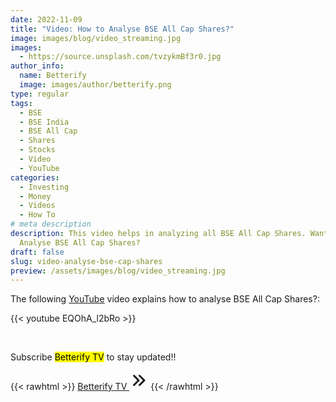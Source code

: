 ```yaml
---
date: 2022-11-09
title: "Video: How to Analyse BSE All Cap Shares?"
image: images/blog/video_streaming.jpg
images:
  - https://source.unsplash.com/tvzykmBf3r0.jpg
author_info:
  name: Betterify
  image: images/author/betterify.png
type: regular
tags:
  - BSE
  - BSE India
  - BSE All Cap
  - Shares
  - Stocks
  - Video
  - YouTube
categories:
  - Investing
  - Money
  - Videos
  - How To
# meta description
description: This video helps in analyzing all BSE All Cap Shares. Want to know how to
  Analyse BSE All Cap Shares?
draft: false
slug: video-analyse-bse-cap-shares
preview: /assets/images/blog/video_streaming.jpg
---
```


The following [YouTube](https://www.youtube.com/@betterify) video explains how to analyse BSE All Cap Shares?:

{{< youtube EQOhA_l2bRo >}}

<br>

Subscribe <mark>Betterify TV</mark> to stay updated!!

{{< rawhtml >}}
<a href="https://www.youtube.com/@betterify" target="_blank" class="btn btn-primary btn-lg mt-4 mb-4">Betterify TV <svg xmlns="http://www.w3.org/2000/svg" class="h-5 w-5" viewBox="0 0 20 20" width="30px" height="30px" fill="currentColor">
  <path fill-rule="evenodd" d="M10.293 15.707a1 1 0 010-1.414L14.586 10l-4.293-4.293a1 1 0 111.414-1.414l5 5a1 1 0 010 1.414l-5 5a1 1 0 01-1.414 0z" clip-rule="evenodd" />
  <path fill-rule="evenodd" d="M4.293 15.707a1 1 0 010-1.414L8.586 10 4.293 5.707a1 1 0 011.414-1.414l5 5a1 1 0 010 1.414l-5 5a1 1 0 01-1.414 0z" clip-rule="evenodd" />
</svg></a>
{{< /rawhtml >}}
